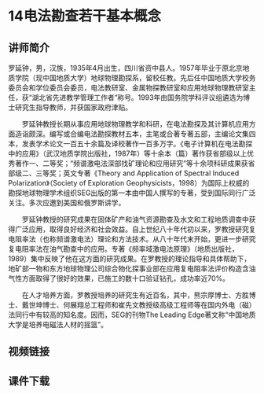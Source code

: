 # 14电法勘查若干基本概念

## 讲师简介
罗延钟，男，汉族，1935年4月出生，四川省资中县人。1957年毕业于原北京地质学院（现中国地质大学）地球物理勘探系，留校任教。先后任中国地质大学校务委员会和学位委员会委员，电法教研室、金属物探教研室和应用地球物理教研室主任，获“湖北省先进教学管理工作者”称号。1993年由国务院学科评议组遴选为博士研究生指导教师，并获国家政府津贴。

　　罗延钟教授长期从事应用地球物理教学和科研，在电法勘探及其计算机应用方面造诣颇深。编写或合编电法勘探教材五本，主笔或合著专著五部，主编论文集四本，发表学术论文一百五十余篇及译校著作一百多万字。《电子计算机在电法勘探中的应用》（武汉地质学院出版社，1987年）等十余本（篇）著作获省部级以上优秀著作一、二等奖；“频谱激电法深部找矿理论和应用研究”等十余项科研成果获省部级二、三等奖；英文专著《Theory and Application of Spectral Induced Polarization》（Society of Exploration Geophysicists，1998）为国际上权威的勘探地球物理学术组织SEG出版的第一本由中国人撰写的专著，受到国际同行广泛关注。多次应邀到美国和俄罗斯讲学。

　　罗延钟教授的研究成果在固体矿产和油气资源勘查及水文和工程地质调查中获得广泛应用，取得良好经济和社会效益。自上世纪八十年代初以来，罗教授研究复电阻率法（也称频谱激电法）理论和方法技术。从八十年代末开始，更进一步研究复电阻率法在油气勘查中的应用。专著《频率域激电法原理》（地质出版社，1989）集中反映了他在这方面的研究成果。在罗教授的理论指导和具体帮助下，地矿部一物和东方地球物理公司综合物化探事业部在应用复电阻率法评价构造含油气性方面取得了很好的效果，已施工的数十口验证钻孔，成功率近70%。

　　在人才培养方面，罗教授培养的研究生有近百名，其中，熊宗厚博士、方胜博士、戴世坤博士、何展翔总工程师和崔先文教授级高级工程师等在国内外电（磁）法同行中有较高的知名度。因而，SEG的刊物The Leading Edge著文称“中国地质大学是培养电磁法人材的摇篮”。

## 视频链接


## 课件下载

